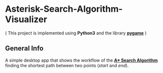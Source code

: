 # Asterisk-Search-Algorithm-Visualizer
( This project is implemented using **Python3** and the library [**pygame**](https://www.pygame.org/news) )

## General Info

A simple desktop app that shows the workflow of the [__A* Search Algorithm__](https://theory.stanford.edu/~amitp/GameProgramming/AStarComparison.html) finding the shortest path between two points (_start_ and _end_).

